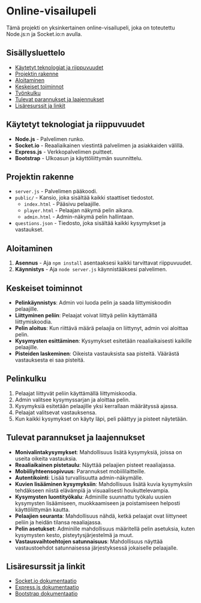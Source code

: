 # Online-visailupeli

Tämä projekti on yksinkertainen online-visailupeli, joka on toteutettu Node.js:n ja Socket.io:n avulla.

## Sisällysluettelo

- [Käytetyt teknologiat ja riippuvuudet](#käytetyt-teknologiat-ja-riippuvuudet)
- [Projektin rakenne](#projektin-rakenne)
- [Aloitaminen](#aloitaminen)
- [Keskeiset toiminnot](#keskeiset-toiminnot)
- [Työnkulku](#työnkulku)
- [Tulevat parannukset ja laajennukset](#tulevat-parannukset-ja-laajennukset)
- [Lisäresurssit ja linkit](#lisäresurssit-ja-linkit)

## Käytetyt teknologiat ja riippuvuudet

- **Node.js** - Palvelimen runko.
- **Socket.io** - Reaaliaikainen viestintä palvelimen ja asiakkaiden välillä.
- **Express.js** - Verkkopalvelimen puitteet.
- **Bootstrap** - Ulkoasun ja käyttöliittymän suunnittelu.

## Projektin rakenne

- `server.js` - Palvelimen pääkoodi.
- `public/` - Kansio, joka sisältää kaikki staattiset tiedostot.
  - `index.html` - Pääsivu pelaajille.
  - `player.html` - Pelaajan näkymä pelin aikana.
  - `admin.html` - Admin-näkymä pelin hallintaan.
- `questions.json` - Tiedosto, joka sisältää kaikki kysymykset ja vastaukset.

## Aloitaminen

1. **Asennus** - Aja `npm install` asentaaksesi kaikki tarvittavat riippuvuudet.
2. **Käynnistys** - Aja `node server.js` käynnistääksesi palvelimen.

## Keskeiset toiminnot

- **Pelinkäynnistys**: Admin voi luoda pelin ja saada liittymiskoodin pelaajille.
- **Liittyminen peliin**: Pelaajat voivat liittyä peliin käyttämällä liittymiskoodia.
- **Pelin aloitus**: Kun riittävä määrä pelaajia on liittynyt, admin voi aloittaa pelin.
- **Kysymysten esittäminen**: Kysymykset esitetään reaaliaikaisesti kaikille pelaajille.
- **Pisteiden laskeminen**: Oikeista vastauksista saa pisteitä. Väärästä vastauksesta ei saa pisteitä.

## Pelinkulku

1. Pelaajat liittyvät peliin käyttämällä liittymiskoodia.
2. Admin valitsee kysymyssarjan ja aloittaa pelin.
3. Kysymyksiä esitetään pelaajille yksi kerrallaan määrätyssä ajassa.
4. Pelaajat valitsevat vastauksensa.
5. Kun kaikki kysymykset on käyty läpi, peli päättyy ja pisteet näytetään.

## Tulevat parannukset ja laajennukset

- **Monivalintakysymykset**: Mahdollisuus lisätä kysymyksiä, joissa on useita oikeita vastauksia.
- **Reaaliaikainen pistetaulu**: Näyttää pelaajien pisteet reaaliajassa.
- **Mobiiliyhteensopivuus**: Parannukset mobiililaitteille.
- **Autentikointi**: Lisää turvallisuutta admin-näkymälle.
- **Kuvien lisääminen kysymyksiin**: Mahdollisuus lisätä kuvia kysymyksiin tehdäkseen niistä elävämpiä ja visuaalisesti houkuttelevampia.
- **Kysymysten luontityökalu**: Adminille suunnattu työkalu uusien kysymysten lisäämiseen, muokkaamiseen ja poistamiseen helposti käyttöliittymän kautta.
- **Pelaajien seuranta**: Mahdollisuus nähdä, ketkä pelaajat ovat liittyneet peliin ja heidän tilansa reaaliajassa.
- **Pelin asetukset**: Adminille mahdollisuus määritellä pelin asetuksia, kuten kysymysten kesto, pisteytysjärjestelmä ja muut.
- **Vastausvaihtoehtojen satunnaisuus**: Mahdollisuus näyttää vastaustoehdot satunnaisessa järjestyksessä jokaiselle pelaajalle.


## Lisäresurssit ja linkit

- [Socket.io dokumentaatio](https://socket.io/docs/v4)
- [Express.js dokumentaatio](https://expressjs.com/)
- [Bootstrap dokumentaatio](https://getbootstrap.com/docs/5.3/getting-started/introduction/)
